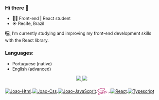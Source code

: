 ### Hi there 👋
- 👨‍💻 Front-end | React student
- ☀️ Recife, Brazil

🖳 I’m currently studying and improving my front-end development skills with the React library.

<h3>Languages: </h3>
<ul>
  <li>Portuguese (native)</li>
  <li>English (advanced)</li>
</ul>


<div align="center">
  <a href="https://github.com/jfilgueira">
  <img height="180em" src="https://github-readme-stats.vercel.app/api?username=jfilgueira&show_icons=true&theme=dracula&include_all_commits=true&count_private=true"/>
  <img height="180em" src="https://github-readme-stats.vercel.app/api/top-langs/?username=jfilgueira&layout=compact&langs_count=7&theme=tokyonight"/>
</div>
  
   <div style="display: inline_block"><br>
  <img align="center" alt="Joao-Html" height="30" width="40" src="https://cdn.jsdelivr.net/gh/devicons/devicon/icons/html5/html5-original.svg" />
  <img align="center" alt="Joao-Css" height="30" width="40" src="https://cdn.jsdelivr.net/gh/devicons/devicon/icons/css3/css3-original.svg" />
  <img align="center" alt="Joao-JavaScprit" height="30" width="40" src="https://cdn.jsdelivr.net/gh/devicons/devicon/icons/javascript/javascript-original.svg" />
  <img align="center" alt="Sass" height="30" width="40" src="https://raw.githubusercontent.com/devicons/devicon/master/icons/sass/sass-original.svg">
  <img align="center" alt="React" height="30" width="40" src="https://camo.githubusercontent.com/442c452cb73752bb1914ce03fce2017056d651a2099696b8594ddf5ccc74825e/68747470733a2f2f63646e2e6a7364656c6976722e6e65742f67682f64657669636f6e732f64657669636f6e2f69636f6e732f6a6176617363726970742f6a6176617363726970742d6f726967696e616c2e737667">
  <img align="center" alt="Typescript" height="30" width="40" src="68747470733a2f2f63646e2e6a7364656c6976722e6e65742f67682f64657669636f6e732f64657669636f6e2f69636f6e732f747970657363726970742f747970657363726970742d6f726967696e616c2e737667" />
   
##     
